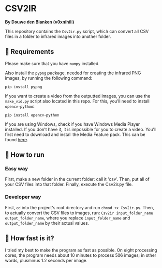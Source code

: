 # CSV2IR

**By [Douwe den Blanken](https://nl.linkedin.com/in/douwedenblanken) ([v0xnihili](https://github.com/V0XNIHILI/))**

This repository contains the `Csv2ir.py` script, which can convert all CSV files in a folder to
infrared images into another folder.

## 📃 Requirements

Please make sure that you have `numpy` installed.

Also install the `pypng` package, needed for creating the infrared PNG images, by running the
following command:

```
pip install pypng
```

If you want to create a video from the outputted images, you can use the `make_vid.py` script also
located in this repo. For this, you'll need to install `opencv-python`:

```
pip install opencv-python
```

If you are using Windows, check if you have Windows Media Player installed. If you don't have it,
it is impossible for you to create a video. You'll first need to download and install the Media
Feature pack. This can be found [here](https://www.microsoft.com/en-us/software-download/mediafeaturepack).

## 🎯 How to run

### Easy way

First, make a new folder in the current folder: call it 'csv'. Then, put all of your CSV files into
that folder. Finally, execute the Csv2ir.py file.

### Developer way

First, `cd` into the project's root directory and run `chmod +x Csv2ir.py`. Then, to actually
convert the CSV files to images, run: `Csv2ir input_folder_name output_folder_name`, where you
replace `input_folder_name` and `output_folder_name` by their actual values.

## 🚀 How fast is it?

I tried my best to make the program as fast as possible. On eight processing cores, the program
needs about 10 minutes to process 506 images; in other words, plusminus 1.2 seconds per image.